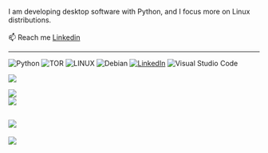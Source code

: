 I am developing desktop software with Python, and I focus more on Linux distributions.
<br><br>📫 Reach me [Linkedin](https://www.linkedin.com/in/burak-t%C3%BCys%C3%BCz-a40b48302)

---

![Python](https://img.shields.io/badge/python-3670A0?style=for-the-badge&logo=python&logoColor=ffdd54) ![TOR](https://img.shields.io/badge/tor-%237E4798.svg?style=for-the-badge&logo=tor-project&logoColor=white) ![LINUX](https://img.shields.io/badge/Linux-FCC624?style=for-the-badge&logo=linux&logoColor=black) ![Debian](https://img.shields.io/badge/Debian-D70A53?style=for-the-badge&logo=debian&logoColor=white)
[![LinkedIn](https://img.shields.io/badge/linkedin-%230077B5.svg?style=for-the-badge&logo=linkedin&logoColor=white)](https://www.linkedin.com/in/burak-t%C3%BCys%C3%BCz-a40b48302) 
![Visual Studio Code](https://img.shields.io/badge/Visual%20Studio%20Code-0078d7.svg?style=for-the-badge&logo=visual-studio-code&logoColor=white)


![](https://github-readme-stats.vercel.app/api?username=BurakTuysuz&show_icons=true&theme=radical)

![](https://github-readme-streak-stats.herokuapp.com/?user=BurakTuysuz&theme=radical&hide_border=false)<br/>
![](https://github-readme-stats.vercel.app/api/top-langs/?username=BurakTuysuz&theme=radical&hide_border=false&include_all_commits=true&count_private=false&layout=compact)


![](https://github-contributor-stats.vercel.app/api?username=BurakTuysuz&limit=5&theme=radical&combine_all_yearly_contributions=true)
---

![](https://komarev.com/ghpvc/?username=BurakTuysuz&color=blueviolet)
